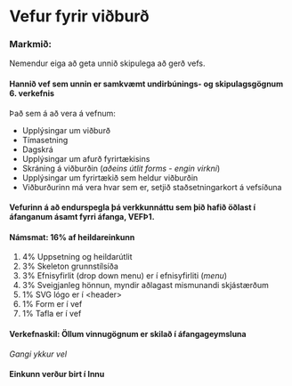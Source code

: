 # Vefur fyrir viðburð

### Markmið:
Nemendur eiga að geta unnið skipulega að gerð vefs.

#### Hannið vef sem unnin er samkvæmt undirbúnings- og skipulagsgögnum 6. verkefnis

Það sem á að vera á vefnum:

  * Upplýsingar um viðburð
  * Tímasetning
  * Dagskrá
  * Upplýsingar um afurð fyrirtækisins
  * Skráning á viðburðin (_aðeins útlit forms - engin virkni_)
  * Upplýsingar um fyrirtækið sem heldur viðburðin
  * Viðburðurinn má vera hvar sem er, setjið staðsetningarkort á vefsíðuna

#### Vefurinn á að endurspegla þá verkkunnáttu sem þið hafið öðlast í áfanganum ásamt fyrri áfanga, VEFÞ1. 

#### Námsmat:  16% af heildareinkunn

1.	4%  Uppsetning og heildarútlit
4.	3%  Skeleton grunnstílsíða 
5.	3%  Efnisyfirlit (drop down menu) er í efnisyfirliti (_menu_)
6.	3%  Sveigjanleg hönnun, myndir aðlagast mismunandi skjástærðum
7.	1%  SVG lógo er í &lt;header>
8.	1%  Form er í vef
9.	1%  Tafla er í vef

#### Verkefnaskil: Öllum vinnugögnum er skilað í áfangageymsluna 

_Gangi ykkur vel_  

#### Einkunn verður birt í Innu
